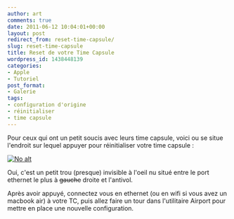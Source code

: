 ```yaml
---
author: art
comments: true
date: 2011-06-12 10:04:01+00:00
layout: post
redirect_from: reset-time-capsule/
slug: reset-time-capsule
title: Reset de votre Time Capsule
wordpress_id: 1438448139
categories:
- Apple
- Tutoriel
post_format:
- Galerie
tags:
- configuration d'origine
- réinitialiser
- time capsule
---
```


Pour ceux qui ont un petit soucis avec leurs time capsule, voici ou se situe l'endroit sur lequel appuyer pour réinitialiser votre time capsule :

<a href="https://static.irz.fr/2011/06/time-capsule-reset.png"><img alt="No alt" data-src="https://static.irz.fr/2011/06/time-capsule-reset.png" src="https://static.irz.fr/thumb.php?size=<100&crop=0&src=https://static.irz.fr/2011/06/time-capsule-reset.png" /></a>

Oui, c'est un petit trou (presque) invisible à l'oeil nu situé entre le port ethernet le plus à <del>gauche</del> droite et l'antivol.

Après avoir appuyé, connectez vous en ethernet (ou en wifi si vous avez un macbook air) à votre TC, puis allez faire un tour dans l'utilitaire Airport pour mettre en place une nouvelle configuration.
